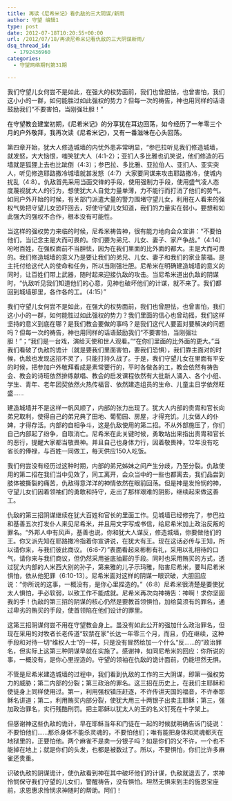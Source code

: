 ```yaml
---
title: 再读《尼希米记》看仇敌的三大阴谋/新雨
author: 守望 编辑1
type: post
date: 2012-07-18T10:20:55+00:00
url: /2012/07/18/再读尼希米记看仇敌的三大阴谋新雨/
dsq_thread_id:
  - 1792436960
categories:
  - 守望网络期刊第31期

---
```

我们守望儿女何尝不是如此，在强大的权势面前，我们也曾胆怯，也曾害怕，我们这小小的一群，如何能胜过如此强权的势力？但每一次的祷告，神也用同样的话语鼓励我们“不要害怕，当刚强壮胆！”<!--more-->

<span style="color: #000000;">在守望教会建堂初期，《尼希米记》的分享犹在耳边回荡，如今经历了一年零三个月的户外敬拜，我再次读《尼希米记》，又有一番滋味在心头回荡。</span>

第四章开始，犹大人修造城墙的内忧外患非常明显，“参巴拉听见我们修造城墙，就发怒，大大恼恨，嗤笑犹大人（4:1-2）；亚扪人多比雅也讥笑说，他们修造的石墙就是狐狸上去也比跐倒（4:3）；参巴拉、多比雅、亚拉伯人、亚扪人、亚实突人，听见修造耶路撒冷城墙就甚发怒（4:7）大家要同谋来攻击耶路撒冷，使城内扰乱（4:8）。仇敌首先采用当面交锋的手段，使用强制力手段，使用盛气凌人态度蔑视犹大人的行为，想使犹大人自觉力量单薄，力不能行而打消了他们的势气。如同户外开始的时候，有关部门派遣大量的警力围堵守望儿女，利用在人看来的强权气势把守望儿女恐吓回去，好使守望儿女知道，我们的力量实在弱小，要想和如此强大的强权不合作，根本没有可能性。

当这样的强权势力来临的时候，尼希米祷告神，很有能力地向会众宣讲：“不要怕他们，当记念主是大而可畏的。你们要为弟兄、儿女、妻子、家产争战。”（4:14）吩咐百姓，在强权面前不当胆怯，因为在我们里面的比外面的都大。主是大而可畏的。我们修造城墙的意义乃是要让我们的弟兄、儿女、妻子和我们的家业蒙福。是主托付给这代人的使命和任务，所以当刚强壮胆。尼希米在明确建造城墙的意义的同时，让百姓们带上武器，随时起来迎接仇敌的攻击。当尼希米道出仇敌的阴谋时，“仇敌听见我们知道他们的心意，见神也破坏他们的计谋，就不来了。我们都回到城墙那里，各作各的工。（4:15）”

我们守望儿女何尝不是如此，在强大的权势面前，我们也曾胆怯，也曾害怕，我们这小小的一群，如何能胜过如此强权的势力？我们里面的信心也曾动摇，我们这样坚持的意义到底在哪？是我们教会要做的事吗？是我们这代人要面对要解决的问题吗？但每一次的祷告，神也用同样的话语鼓励我们“不要害怕，当刚强壮胆！”；“我们是一台戏，演给天使和世人观看。”“在你们里面的比外面的更大。”当我们看破了仇敌的诡计（就是要我们里面害怕，要我们恐惧），我们靠主面对的时候，仇敌也发现这招不灵了，只能打持久战了。于是，我们守望儿女在里面有平安的时候，把参加户外敬拜看成是素常要行的，平时各做各的工，教会依然有祷告会、教会的诗班依然排练献唱、教会的启发课程依然有大批新人涌入、各个小组、学生、青年、老年团契依然火热传福音、依然建造组员的生命、儿童主日学依然旺盛……

建造城墙并不是这样一帆风顺了，内部的张力出现了。犹大人内部的贵胄和官长向弟兄取利，使得自己的弟兄典了田地、葡萄园、房屋，才得充饥，儿女做人的仆婢，才得存活。内部的自相争斗，这是仇敌使用的第二招。不从外部施压了，你们自己内部起了纷争，自取消亡。尼希米在此关键时候，勇敢站出来指出贵胄和官长的恶行，提醒大家都当敬畏神。并且自己也身体力行，因着敬畏神，12年没有吃省长的俸禄，与百姓一同做工，每天供应150人吃饭。

我们何尝没有经历过这种时期，内部的弟兄姊妹之间产生分歧，乃至分裂。仇敌使用的第二招在我们当中见效了，同工离开，会众当中的一些也都离去，我们品尝到肢体被撕裂的痛苦，仇敌得意洋洋的神情依然在眼前回荡。但是神是发怜悯的神，守望儿女们因着领袖们的勇敢和持守，走出了那样艰难的阴影，继续起来做这善工。

仇敌的第三招阴谋继续在犹大百姓和官长的里面工作。见城墙已经修完了，参巴拉和基善五次打发仆人来见尼希米，并且用文字写成书信，给尼希米加上政治反叛的罪名。“外邦人中有风声，基善也说，你和犹大人谋反，修造城墙，你要做他们的王。你又派先知在耶路撒冷指着你宣讲说，在犹大有王。现在这话必传与王知，所以请你来，与我们彼此商议。（6:6-7）”表面看起来彬彬有礼，采用以礼相待的口气，请你来与我们商议，但仍然采用釜底抽薪的手段。同时也采用贿买的方式，透过犹大内部的人米西大别的孙子，第来雅的儿子示玛雅，陷害尼希米，要叫尼希米惧怕，依从他犯罪（6:10-13）。尼希米面对这样的阴谋一眼识破，大胆回应说：“你所说的这事，一概没有，是你心里捏造的。”（6:8）尼希米很清楚是要使犹太人惧怕，手必软弱，以致工作不能成就。尼希米再次向神祷告：神啊！求你坚固我的手！仇敌的第三招的阴谋的核心仍然是要教首领惧怕，加给莫须有的罪名，通过卑劣的贿买的手段，使首领陷在他们设计的罪里。

这第三招阴谋何尝不用在守望教会身上。虽没有如此公开的强加什么政治罪名，但现在采用的对牧者长老传道“软禁在家”长达一年零三个月，而且，仍在继续，这种手段和对待一切“维权人士”的一样，只是没有冒然给加一个什么“反……的”政治罪名，但实际上这第三种阴谋早就在实施了。感谢神，如同尼希米的回应：你所说的事，一概没有，是你心里捏造的。守望的领袖在仇敌的诡计面前，仍能坦然无惧。

不管是尼希米建造城墙的过程中，我们看到仇敌的工作的三大阴谋，即第一强权势力的威胁；第二内部的分裂；第三政治的罪名。这三招在历史上，在我们主耶稣和使徒身上同样使用过。第一，利用强权镇压赶逐，不许传讲天国的福音，不许奉耶稣名讲道；第二，利用贿买内部分裂，使犹大用三十两银子出卖主耶稣；第三，强加政治罪名，实行残酷刑罚。把主耶稣以犹太人的王的名义钉死在十字架上。

但感谢神这些仇敌的诡计，早在耶稣当年和门徒在一起的时候就明确告诉门徒说：不要怕他们……那杀身体不能杀灵魂的，不要怕他们；唯有能把身体和灵魂都灭在地狱里的，正要怕他。两个麻雀不是卖一分银子吗？如是你们的父不许，一个也不能掉在地上；就是你们的头发，也都是被数过了。所以，不要惧怕，你们比许多麻雀还贵重。

识破仇敌的阴谋诡计，使仇敌看到神在其中破坏他们的计谋，仇敌就退去了，求神怜悯保守我们守望的儿女们，警醒祷告，没有惧怕。坦然无惧来到主的施恩宝座前，求恩惠求怜悯求神随时的帮助。阿们！